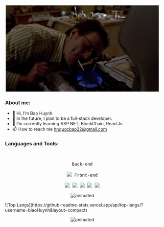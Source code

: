 <p align="center">
<img src="https://github.com/biaoHuynh/gif-meme/blob/master/d0bd8ac234d046e6505630c505a5f362.gif" alt="animated" />
 </p>
 
 
### About me: 
- 👋 Hi, I’m Bao Huynh
- 👀 In the future, I plan to be a full-stack developer.
- 🌱 I’m currently learning ASP.NET, BlockChain, ReactJs .
- 📫 How to reach me hnquocbao22@gmail.com
### Languages and Tools:  
 
<br>
<p  align="center">
  <kbd>
    <kbd>Back-end</kbd>
    <br>
    <br>
    <img width="30px" src="https://i.pinimg.com/736x/f8/db/32/f8db3203ce0d7e90533829056cc09715.jpg" />
  </kbd>
  <kbd>
    <kbd>Front-end</kbd>
    <br>
    <br>
    <img width="30px" src="https://cdn.jsdelivr.net/gh/devicons/devicon/icons/html5/html5-original.svg" /> 
    <img width="30px" src="https://cdn.jsdelivr.net/gh/devicons/devicon/icons/css3/css3-plain.svg" /> 
    <img width="30px" src="https://cdn.jsdelivr.net/gh/devicons/devicon/icons/bootstrap/bootstrap-plain.svg" /> 
    <img width="30px" src="https://seeklogo.com/images/R/react-logo-7B3CE81517-seeklogo.com.png" />
    <img width="30px" src="https://cdn.jsdelivr.net/gh/devicons/devicon/icons/javascript/javascript-original.svg" />
  </kbd>
  </p>
<p align="center">
<img src="https://github-readme-stats.vercel.app/api/top-langs/?username=biaoHuynh&layout=compact" alt="animated" />
 </p>
![Top Langs](https://github-readme-stats.vercel.app/api/top-langs/?username=biaoHuynh&layout=compact)
<p align="center">
<img src="https://github.com/biaoHuynh/gif-meme/blob/master/BlindPastCob-size_restricted.gif" alt="animated" />
 </p>


